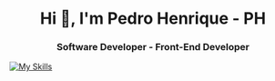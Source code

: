 <h1 align="center">Hi 👋, I'm Pedro Henrique - PH</h1>
<h3 align="center">Software Developer - Front-End Developer</h3>

 
[![My Skills](https://skillicons.dev/icons?i=js,html,css,nextjs,figma,github,typescript,react,redux,vscode,jest,vite,styledcomponents,sass,bootstrap,jquery)](https://skillicons.dev)
